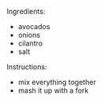 Ingredients:
* avocados
* onions
* cilantro
* salt

Instructions:
* mix everything together
* mash it up with a fork
